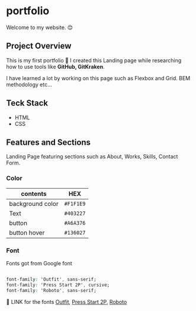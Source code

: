 # portfolio

Welcome to my website. :blush:



## Project Overview

This is my first portfolio :hatching_chick:
I created this Landing page while researching how to use tools like **GitHub, GitKraken**.

I have learned a lot by working on this page such as Flexbox and Grid. BEM methodology etc...

## Teck Stack

- HTML
- CSS


## Features and Sections

Landing Page featuring sections such as About, Works, Skills, Contact Form.



### Color
| contents | HEX   |
| ----- | ------- |
| background color  |  `#F1F1E9`  |
|  Text   | `#403227` |
| button | `#A6A376` |
| button hover | `#136027` |


### Font

Fonts got from Google font

```CSS

font-family: 'Outfit', sans-serif;
font-family: 'Press Start 2P', cursive;
font-family: 'Roboto', sans-serif;

```
:triangular_flag_on_post: LINK for the fonts 
[Outfit](https://fonts.google.com/specimen/Outfit?query=Outfit), [Press Start 2P](https://fonts.google.com/specimen/Press+Start+2P?query=PRESS), [Roboto](https://fonts.google.com/specimen/Roboto?query=roboto)